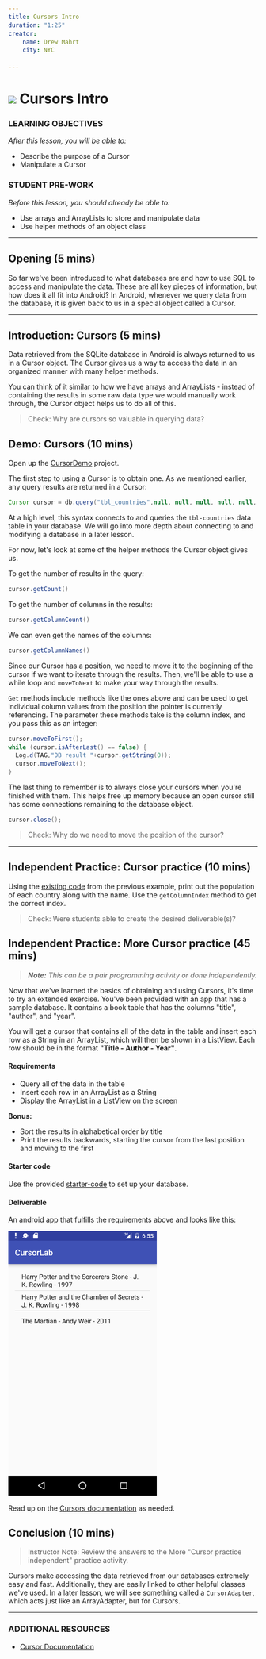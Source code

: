 ```yaml
---
title: Cursors Intro
duration: "1:25"
creator:
    name: Drew Mahrt
    city: NYC

---
```

# ![](https://ga-dash.s3.amazonaws.com/production/assets/logo-9f88ae6c9c3871690e33280fcf557f33.png) Cursors Intro

### LEARNING OBJECTIVES
*After this lesson, you will be able to:*
- Describe the purpose of a Cursor
- Manipulate a Cursor

### STUDENT PRE-WORK
*Before this lesson, you should already be able to:*
- Use arrays and ArrayLists to store and manipulate data
- Use helper methods of an object class

---
<a name="opening"></a>
## Opening (5 mins)

So far we've been introduced to what databases are and how to use SQL to access and manipulate the data. These are all key pieces of information, but how does it all fit into Android? In Android, whenever we query data from the database, it is given back to us in a special object called a Cursor.

***

<a name="introduction"></a>
## Introduction: Cursors (5 mins)

Data retrieved from the SQLite database in Android is always returned to us in a Cursor object. The Cursor gives us a way to access the data in an organized manner with many helper methods.

You can think of it similar to how we have arrays and ArrayLists - instead of containing the results in some raw data type we would manually work through, the Cursor object helps us to do all of this.

> Check: Why are cursors so valuable in querying data?

<a name="demo"></a>
## Demo: Cursors (10 mins)

Open up the [CursorDemo](starter-code) project.

The first step to using a Cursor is to obtain one. As we mentioned earlier, any query results are returned in a Cursor:

```java
Cursor cursor = db.query("tbl_countries",null, null, null, null, null, null);
```

At a high level, this syntax connects to and queries the `tbl-countries` data table in your database. We will go into more depth about connecting to and modifying a database in a later lesson.

For now, let's look at some of the helper methods the Cursor object gives us.

To get the number of results in the query:

```java
cursor.getCount()
```

To get the number of columns in the results:

```java
cursor.getColumnCount()
```

We can even get the names of the columns:

```java
cursor.getColumnNames()
```

Since our Cursor has a position, we need to move it to the beginning of the cursor if we want to iterate through the results. Then, we'll be able to use a while loop and `moveToNext` to make your way through the results.

`Get` methods include methods like the ones above and can be used to get individual column values from the position the pointer is currently referencing. The parameter these methods take is the column index, and you pass this as an integer:

```java
cursor.moveToFirst();
while (cursor.isAfterLast() == false) {
  Log.d(TAG,"DB result "+cursor.getString(0));
  cursor.moveToNext();
}
```

The last thing to remember is to always close your cursors when you're finished with them. This helps free up memory because an open cursor still has some connections remaining to the database object.

```java
cursor.close();
```

> Check: Why do we need to move the position of the cursor?

***

<a name="ind-practice"></a>
## Independent Practice: Cursor practice (10 mins)

Using the [existing code](starter-code/CursorDemo) from the previous example, print out the population of each country along with the name. Use the `getColumnIndex` method to get the correct index.

> Check: Were students able to create the desired deliverable(s)?

## Independent Practice: More Cursor practice (45 mins)

> ***Note:*** _This can be a pair programming activity or done independently._

Now that we've learned the basics of obtaining and using Cursors, it's time to try an extended exercise. You've been provided with an app that has a sample database. It contains a book table that has the columns "title", "author", and "year".

You will get a cursor that contains all of the data in the table and insert each row as a String in an ArrayList, which will then be shown in a ListView. Each row should be in the format **"Title - Author - Year"**.

#### Requirements

- Query all of the data in the table
- Insert each row in an ArrayList as a String
- Display the ArrayList in a ListView on the screen

**Bonus:**

- Sort the results in alphabetical order by title
- Print the results backwards, starting the cursor from the last position and moving to the first

#### Starter code

Use the provided [starter-code](starter-code/CursorExercise) to set up your database.

#### Deliverable

An android app that fulfills the requirements above and looks like this:

<img src="./screenshots/books.png" width="300"/>

Read up on the [Cursors documentation](http://developer.android.com/reference/android/database/Cursor.html) as needed.

<a name="conclusion"></a>
## Conclusion (10 mins)

> Instructor Note: Review the answers to the More "Cursor practice independent" practice activity.

Cursors make accessing the data retrieved from our databases extremely easy and fast. Additionally, they are easily linked to other helpful classes we've used. In a later lesson, we will see something called a `CursorAdapter`, which acts just like an ArrayAdapter, but for Cursors.

***

### ADDITIONAL RESOURCES
- [Cursor Documentation](http://developer.android.com/reference/android/database/Cursor.html)
